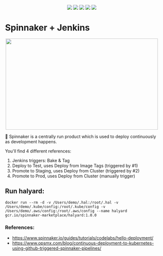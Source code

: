 <p align="center">
    <a href="https://www.apache.org/licenses/LICENSE-2.0" alt="license">
        <img src="https://img.shields.io/github/license/tomarv2/spinnaker" /></a>
    <a href="https://github.com/tomarv2/spinnaker/tags" alt="GitHub tag">
        <img src="https://img.shields.io/github/v/tag/tomarv2/spinnaker" /></a>
    <a href="https://stackoverflow.com/users/6679867/tomarv2" alt="Stack Exchange reputation">
        <img src="https://img.shields.io/stackexchange/stackoverflow/r/6679867"></a>
    <a href="https://discord.gg/XH975bzN" alt="chat on Discord">
        <img src="https://img.shields.io/discord/813961944443912223?logo=discord"></a>
    <a href="https://twitter.com/intent/follow?screen_name=varuntomar2019" alt="follow on Twitter">
        <img src="https://img.shields.io/twitter/follow/varuntomar2019?style=social&logo=twitter"></a>
</p>

# Spinnaker + Jenkins

<p align="center">
  <img width="500" height="300" src="https://files.gitter.im/tomarv2/NiDO/Screen-Shot-2020-04-10-at-4.48.56-PM.png">
</p>

:wave: Spinnaker is a centrally run product which is used to deploy continuously as development happens. 

You'll find 4 different references:

1. Jenkins triggers: Bake & Tag
2. Deploy to Test, uses Deploy from Image Tags (triggered by #1)
3. Promote to Staging, uses Deploy from Cluster (triggered by #2)
4. Promote to Prod, uses Deploy from Cluster (manually trigger)

## Run halyard:

```
docker run --rm -d -v /Users/demo/.hal:/root/.hal -v /Users/demo/.kube/config:/root/.kube/config -v /Users/demo/.aws/config:/root/.aws/config --name halyard gcr.io/spinnaker-marketplace/halyard:1.0.0
```

### References:

- https://www.spinnaker.io/guides/tutorials/codelabs/hello-deployment/
- https://www.opsmx.com/blog/continuous-deployment-to-kubernetes-using-github-triggered-spinnaker-pipelines/